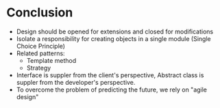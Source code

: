 # Conclusion

- Design should be opened for extensions and closed for modifications
- Isolate a responsibility for creating objects in a single module (Single Choice Principle)
- Related patterns:
    - Template method
    - Strategy
- Interface is suppler from the client's perspective, Abstract class is suppler from the developer's perspective.
- To overcome the problem of predicting the future, we rely on "agile design"
